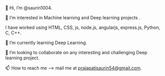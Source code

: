 👋 Hi, I’m @saurin1004. 

👀 I’m interested in Machine learning and Deep learning projects .

I have worked using HTML, CSS, js, node.js, angularjs, express.js, Python, C, C++.


🌱 I’m currently learning Deep Learning. 

💞️ I’m looking to collaborate on any interesting and challenging Deep learning project.

📫 How to reach me --> mail me at prajapatisaurin54@gmail.com. 


<!---
saurin1004/saurin1004 is a ✨ special ✨ repository because its `README.md` (this file) appears on your GitHub profile.
You can click the Preview link to take a look at your changes.
--->

